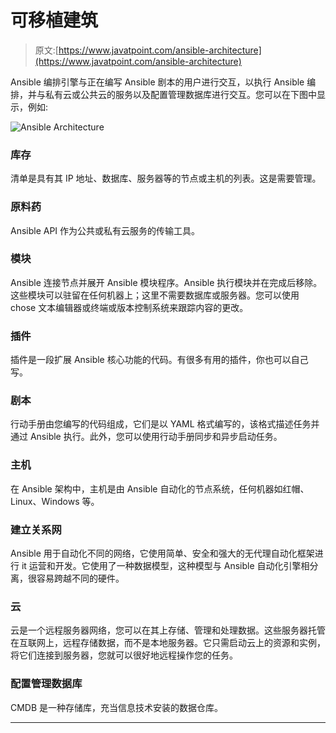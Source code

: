# 可移植建筑

> 原文:[https://www.javatpoint.com/ansible-architecture](https://www.javatpoint.com/ansible-architecture)

Ansible 编排引擎与正在编写 Ansible 剧本的用户进行交互，以执行 Ansible 编排，并与私有云或公共云的服务以及配置管理数据库进行交互。您可以在下图中显示，例如:

![Ansible Architecture](../Images/4f16c990d50e7703e06ae6be398898e5.png)

### 库存

清单是具有其 IP 地址、数据库、服务器等的节点或主机的列表。这是需要管理。

### 原料药

Ansible API 作为公共或私有云服务的传输工具。

### 模块

Ansible 连接节点并展开 Ansible 模块程序。Ansible 执行模块并在完成后移除。这些模块可以驻留在任何机器上；这里不需要数据库或服务器。您可以使用 chose 文本编辑器或终端或版本控制系统来跟踪内容的更改。

### 插件

插件是一段扩展 Ansible 核心功能的代码。有很多有用的插件，你也可以自己写。

### 剧本

行动手册由您编写的代码组成，它们是以 YAML 格式编写的，该格式描述任务并通过 Ansible 执行。此外，您可以使用行动手册同步和异步启动任务。

### 主机

在 Ansible 架构中，主机是由 Ansible 自动化的节点系统，任何机器如红帽、Linux、Windows 等。

### 建立关系网

Ansible 用于自动化不同的网络，它使用简单、安全和强大的无代理自动化框架进行 it 运营和开发。它使用了一种数据模型，这种模型与 Ansible 自动化引擎相分离，很容易跨越不同的硬件。

### 云

云是一个远程服务器网络，您可以在其上存储、管理和处理数据。这些服务器托管在互联网上，远程存储数据，而不是本地服务器。它只需启动云上的资源和实例，将它们连接到服务器，您就可以很好地远程操作您的任务。

### 配置管理数据库

CMDB 是一种存储库，充当信息技术安装的数据仓库。

* * *